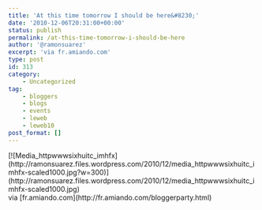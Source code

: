 ```yaml
---
title: 'At this time tomorrow I should be here&#8230;'
date: '2010-12-06T20:31:00+00:00'
status: publish
permalink: /at-this-time-tomorrow-i-should-be-here
author: '@ramonsuarez'
excerpt: 'via fr.amiando.com'
type: post
id: 313
category:
    - Uncategorized
tag:
    - bloggers
    - blogs
    - events
    - leweb
    - leweb10
post_format: []
---
```

<div class="posterous_bookmarklet_entry"><div class="p_embed p_image_embed">[![Media_httpwwwsixhuitc_imhfx](http://ramonsuarez.files.wordpress.com/2010/12/media_httpwwwsixhuitc_imhfx-scaled1000.jpg?w=300)](http://ramonsuarez.files.wordpress.com/2010/12/media_httpwwwsixhuitc_imhfx-scaled1000.jpg)</div><div class="posterous_quote_citation">via [fr.amiando.com](http://fr.amiando.com/bloggerparty.html)</div></div>